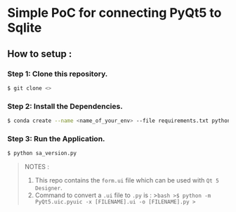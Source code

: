 # Simple PoC for connecting PyQt5 to Sqlite 

## How to setup :

### Step 1: Clone this repository.
```bash
$ git clone <>
```

### Step 2: Install the Dependencies.
```bash
$ conda create --name <name_of_your_env> --file requirements.txt python=3.6
```
### Step 3: Run the Application.

```bash
$ python sa_version.py
```


> NOTES : 
>1. This repo contains the `form.ui` file which can be used with `Qt 5 Designer`.
>2. Command to convert a `.ui` file to `.py` is :
    >```bash
    >$ python -m PyQt5.uic.pyuic -x [FILENAME].ui -o [FILENAME].py
    >```
